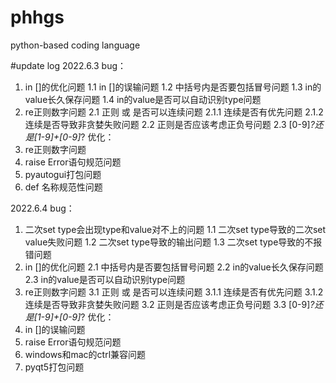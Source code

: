 # phhgs
python-based coding language

#update log
2022.6.3
bug：
1. in []的优化问题
	1.1 in []的误输问题
	1.2 中括号内是否要包括冒号问题
	1.3 in的value长久保存问题
	1.4 in的value是否可以自动识别type问题
2. re正则数字问题
	2.1 正则 或 是否可以连续问题
		2.1.1 连续是否有优先问题
		2.1.2 连续是否导致非贪婪失败问题
	2.2 正则是否应该考虑正负号问题
	2.3 [0-9]*?还是[1-9]+[0-9]*?
优化：
1. re正则数字问题
2. raise Error语句规范问题
3. pyautogui打包问题
4. def 名称规范性问题

2022.6.4
bug：
1. 二次set type会出现type和value对不上的问题
	1.1 二次set type导致的二次set value失败问题
	1.2 二次set type导致的输出问题
	1.3 二次set type导致的不报错问题
2. in []的优化问题
	2.1 中括号内是否要包括冒号问题
	2.2 in的value长久保存问题
	2.3 in的value是否可以自动识别type问题
3. re正则数字问题
	3.1 正则 或 是否可以连续问题
		3.1.1 连续是否有优先问题
		3.1.2 连续是否导致非贪婪失败问题
	3.2 正则是否应该考虑正负号问题
	3.3 [0-9]*?还是[1-9]+[0-9]*?
优化：
1. in []的误输问题
2. raise Error语句规范问题
3. windows和mac的ctrl兼容问题
4. pyqt5打包问题


